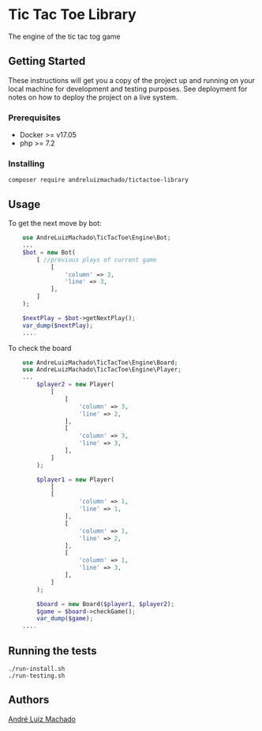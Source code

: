 # Tic Tac Toe Library

The engine of the tic tac tog game

## Getting Started

These instructions will get you a copy of the project up and running on your local machine for development and testing purposes. See deployment for notes on how to deploy the project on a live system.

### Prerequisites

* Docker >= v17.05
* php >= 7.2

### Installing

```
composer require andreluizmachado/tictactoe-library
```

## Usage
To get the next move by bot:
```php
    use AndreLuizMachado\TicTacToe\Engine\Bot;
    ...
    $bot = new Bot(
        [ //previous plays of current game
            [
                'column' => 3,
                'line' => 3,
            ],
        ]
    );

    $nextPlay = $bot->getNextPlay();
    var_dump($nextPlay);
    ....
```

To check the board
```php
    use AndreLuizMachado\TicTacToe\Engine\Board;
    use AndreLuizMachado\TicTacToe\Engine\Player;
    ...
        $player2 = new Player(
            [
                [
                    'column' => 3,
                    'line' => 2,
                ],
                [
                    'column' => 3,
                    'line' => 3,
                ],
            ]
        );

        $player1 = new Player(
            [
            [
                    'column' => 1,
                    'line' => 1,
                ],
                [
                    'column' => 1,
                    'line' => 2,
                ],
                [
                    'column' => 1,
                    'line' => 3,
                ],
            ]
        );

        $board = new Board($player1, $player2);
        $game = $board->checkGame();
        var_dump($game);
    ....
```

## Running the tests

```
./run-install.sh 
./run-testing.sh
```

## Authors

[André Luiz Machado](https://github.com/andreluizmachado)
